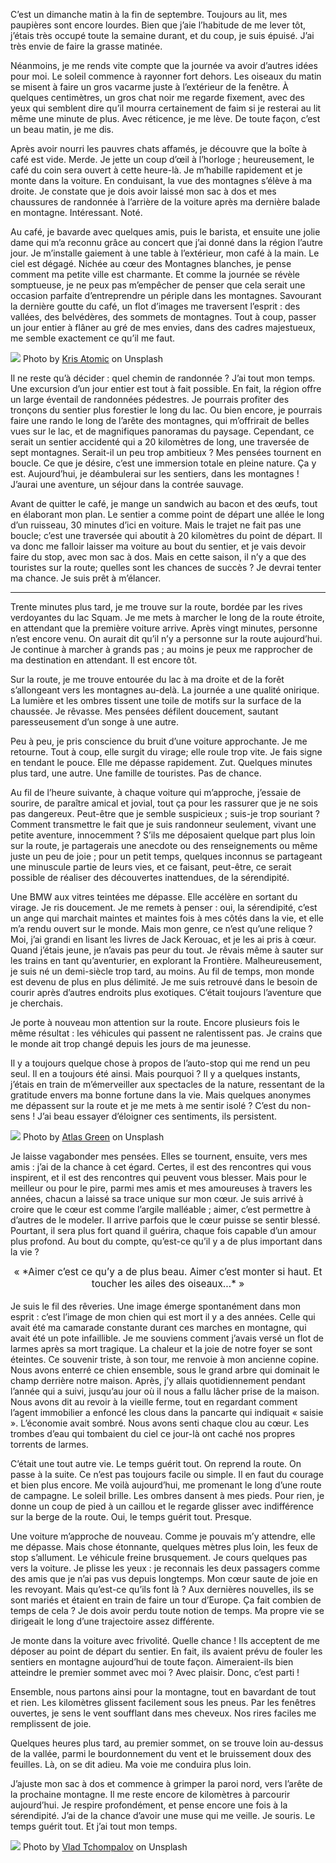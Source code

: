 <p class="lead">C’est un dimanche matin à la fin de septembre. Toujours au lit, mes paupières sont encore lourdes. Bien que j’aie l’habitude de me lever tôt, j’étais très occupé toute la semaine durant, et du coup, je suis épuisé. J’ai très envie de faire la grasse matinée.</p>

Néanmoins, je me rends vite compte que la journée va avoir d’autres idées pour moi. Le soleil commence à rayonner fort dehors. Les oiseaux du matin se misent à faire un gros vacarme juste à l’extérieur de la fenêtre. À quelques centimètres, un gros chat noir me regarde fixement, avec des yeux qui semblent dire qu’il mourra certainement de faim si je resterai au lit même une minute de plus. Avec réticence, je me lève. De toute façon, c’est un beau matin, je me dis.

Après avoir nourri les pauvres chats affamés, je découvre que la boîte à café est vide. Merde. Je jette un coup d’œil à l’horloge ; heureusement, le café du coin sera ouvert à cette heure-là. Je m’habille rapidement et je monte dans la voiture. En conduisant, la vue des montagnes s’élève à ma droite. Je constate que je dois avoir laissé mon sac à dos et mes chaussures de randonnée à l’arrière de la voiture après ma dernière balade en montagne. Intéressant. Noté.

Au café, je bavarde avec quelques amis, puis le barista, et ensuite une jolie dame qui m’a reconnu grâce au concert que j’ai donné dans la région l’autre jour. Je m’installe gaiement à une table à l’extérieur, mon café à la main. Le ciel est dégagé. Nichée au cœur des Montagnes blanches, je pense comment ma petite ville est charmante. Et comme la journée se révèle somptueuse, je ne peux pas m’empêcher de penser que cela serait une occasion parfaite d’entreprendre un périple dans les montagnes. Savourant la dernière goutte du café, un flot d’images me traversent l’esprit : des vallées, des belvédères, des sommets de montagnes. Tout à coup, passer un jour entier à flâner au gré de mes envies, dans des cadres majestueux, me semble exactement ce qu’il me faut.

<img src="https://davekobrenski.com/blog-photos/158566782367f4c8c.jpg?raw=true" class="img-responsive">
<span class="img-caption">Photo by <a href="https://unsplash.com/@krisatomic" class="external">Kris Atomic</a> on Unsplash</span>

Il ne reste qu’à décider : quel chemin de randonnée ? J’ai tout mon temps. Une excursion d’un jour entier est tout à fait possible. En fait, la région offre un large éventail de randonnées pédestres. Je pourrais profiter des tronçons du sentier plus forestier le long du lac. Ou bien encore, je pourrais faire une rando le long de l’arête des montagnes, qui m’offrirait de belles vues sur le lac, et de magnifiques panoramas du paysage. Cependant, ce serait un sentier accidenté qui a 20 kilomètres de long, une traversée de sept montagnes. Serait-il un peu trop ambitieux ? Mes pensées tournent en boucle. Ce que je désire, c’est une immersion totale en pleine nature. Ça y est. Aujourd’hui, je déambulerai sur les sentiers, dans les montagnes ! J’aurai une aventure, un séjour dans la contrée sauvage.

Avant de quitter le café, je mange un sandwich au bacon et des œufs, tout en élaborant mon plan. Le sentier a comme point de départ une allée le long d’un ruisseau, 30 minutes d’ici en voiture. Mais le trajet ne fait pas une boucle; c’est une traversée qui aboutit à 20 kilomètres du point de départ. Il va donc me falloir laisser ma voiture au bout du sentier, et je vais devoir faire du stop, avec mon sac à dos. Mais en cette saison, il n’y a que des touristes sur la route; quelles sont les chances de succès ? Je devrai tenter ma chance. Je suis prêt à m’élancer.

<hr class="sr-only">
<p class="divider"><span class="flower db-deco"></span></p>

Trente minutes plus tard, je me trouve sur la route, bordée par les rives verdoyantes du lac Squam. Je me mets à marcher le long de la route étroite, en attendant que la première voiture arrive. Après vingt minutes, personne n’est encore venu. On aurait dit qu’il n’y a personne sur la route aujourd’hui. Je continue à marcher à grands pas ; au moins je peux me rapprocher de ma destination en attendant. Il est encore tôt.

Sur la route, je me trouve entourée du lac à ma droite et de la forêt s’allongeant vers les montagnes au-delà. La journée a une qualité onirique. La lumière et les ombres tissent une toile de motifs sur la surface de la chaussée. Je rêvasse. Mes pensées défilent doucement, sautant paresseusement d’un songe à une autre. 

Peu à peu, je pris conscience du bruit d’une voiture approchante. Je me retourne. Tout à coup, elle surgit du virage; elle roule trop vite. Je fais signe en tendant le pouce. Elle me dépasse rapidement. Zut. Quelques minutes plus tard, une autre. Une famille de touristes. Pas de chance. 

Au fil de l’heure suivante, à chaque voiture qui m’approche, j’essaie de sourire, de paraître amical et jovial, tout ça pour les rassurer que je ne sois pas dangereux. Peut-être que je semble suspicieux ; suis-je trop souriant ? Comment transmettre le fait que je suis randonneur seulement, vivant une petite aventure, innocemment ? S’ils me déposaient quelque part plus loin sur la route, je partagerais une anecdote ou des renseignements ou même juste un peu de joie ; pour un petit temps, quelques inconnus se partageant une minuscule partie de leurs vies, et ce faisant, peut-être, ce serait possible de réaliser des découvertes inattendues, de la sérendipité.

Une BMW aux vitres teintées me dépasse. Elle accélère en sortant du virage. Je ris doucement. Je me remets à penser : oui, la sérendipité, c’est un ange qui marchait maintes et maintes fois à mes côtés dans la vie, et elle m’a rendu ouvert sur le monde. Mais mon genre, ce n’est qu’une relique ? Moi, j’ai grandi en lisant les livres de Jack Kerouac, et je les ai pris à cœur. Quand j’étais jeune, je n’avais pas peur du tout. Je rêvais même à sauter sur les trains en tant qu’aventurier, en explorant la Frontière. Malheureusement, je suis né un demi-siècle trop tard, au moins. Au fil de temps, mon monde est devenu de plus en plus délimité. Je me suis retrouvé dans le besoin de courir après d’autres endroits plus exotiques. C’était toujours l’aventure que je cherchais.

Je porte à nouveau mon attention sur la route. Encore plusieurs fois le même résultat : les véhicules qui passent ne ralentissent pas. Je crains que le monde ait trop changé depuis les jours de ma jeunesse. 

Il y a toujours quelque chose à propos de l’auto-stop qui me rend un peu seul. Il en a toujours été ainsi. Mais pourquoi ? Il y a quelques instants, j’étais en train de m’émerveiller aux spectacles de la nature, ressentant de la gratitude envers ma bonne fortune dans la vie. Mais quelques anonymes me dépassent sur la route et je me mets à me sentir isolé ? C’est du non-sens ! J’ai beau essayer d’éloigner ces sentiments, ils persistent. 

<img src="https://davekobrenski.com/blog-photos/atlas-green-VGOiY1gZZYg-unsplash-2.jpg?raw=true" class="img-responsive">
<span class="img-caption">Photo by <a href="https://unsplash.com/@atlas_green" class="external">Atlas Green</a> on Unsplash</span>

Je laisse vagabonder mes pensées. Elles se tournent, ensuite, vers mes amis : j’ai de la chance à cet égard. Certes, il est des rencontres qui vous inspirent, et il est des rencontres qui peuvent vous blesser. Mais pour le meilleur ou pour le pire, parmi mes amis et mes amoureuses à travers les années, chacun a laissé sa trace unique sur mon cœur. Je suis arrivé à croire que le cœur est comme l’argile malléable ; aimer, c’est permettre à d’autres de le modeler. Il arrive parfois que le cœur puisse se sentir blessé. Pourtant, il sera plus fort quand il guérira, chaque fois capable d’un amour plus profond. Au bout du compte, qu’est-ce qu’il y a de plus important dans la vie ? 

<div markdown="1" style="text-align:center;font-size:1.1em;margin-bottom:18px">« *Aimer c’est ce qu’y a de plus beau.  
Aimer c’est monter si haut.  
Et toucher les ailes des oiseaux...* »</div>

Je suis le fil des rêveries. Une image émerge spontanément dans mon esprit : c’est l’image de mon chien qui est mort il y a des années. Celle qui avait été ma camarade constante durant ces marches en montagne, qui avait été un pote infaillible. Je me souviens comment j’avais versé un flot de larmes après sa mort tragique. La chaleur et la joie de notre foyer se sont éteintes. Ce souvenir triste, à son tour, me renvoie à mon ancienne copine. Nous avons enterré ce chien ensemble, sous le grand arbre qui dominait le champ derrière notre maison. Après, j’y allais quotidiennement pendant l’année qui a suivi, jusqu’au jour où il nous a fallu lâcher prise de la maison. Nous avons dit au revoir à la vieille ferme, tout en regardant comment l’agent immobilier a enfoncé les clous dans la pancarte qui indiquait « saisie ». L’économie avait sombré. Nous avons senti chaque clou au cœur. Les trombes d’eau qui tombaient du ciel ce jour-là ont caché nos propres torrents de larmes.

C’était une tout autre vie. Le temps guérit tout. On reprend la route. On passe à la suite. Ce n’est pas toujours facile ou simple. Il en faut du courage et bien plus encore. Me voilà aujourd’hui, me promenant le long d’une route de campagne. Le soleil brille. Les ombres dansent à mes pieds. Pour rien, je donne un coup de pied à un caillou et le regarde glisser avec indifférence sur la berge de la route. Oui, le temps guérit tout. Presque.

Une voiture m’approche de nouveau. Comme je pouvais m’y attendre, elle me dépasse. Mais chose étonnante, quelques mètres plus loin, les feux de stop s’allument. Le véhicule freine brusquement. Je cours quelques pas vers la voiture. Je plisse les yeux : je reconnais les deux passagers comme des amis que je n’ai pas vus depuis longtemps. Mon cœur saute de joie en les revoyant. Mais qu’est-ce qu’ils font là ? Aux dernières nouvelles, ils se sont mariés et étaient en train de faire un tour d’Europe. Ça fait combien de temps de cela ? Je dois avoir perdu toute notion de temps. Ma propre vie se dirigeait le long d’une trajectoire assez différente.

Je monte dans la voiture avec frivolité. Quelle chance ! Ils acceptent de me déposer au point de départ du sentier. En fait, ils avaient prévu de fouler les sentiers en montagne aujourd’hui de toute façon. Aimeraient-ils bien atteindre le premier sommet avec moi ? Avec plaisir. Donc, c’est parti ! 

Ensemble, nous partons ainsi pour la montagne, tout en bavardant de tout et rien. Les kilomètres glissent facilement sous les pneus. Par les fenêtres ouvertes, je sens le vent soufflant dans mes cheveux. Nos rires faciles me remplissent de joie.

Quelques heures plus tard, au premier sommet, on se trouve loin au-dessus de la vallée, parmi le bourdonnement du vent et le bruissement doux des feuilles. Là, on se dit adieu. Ma voie me conduira plus loin.

J’ajuste mon sac à dos et commence à grimper la paroi nord, vers l’arête de la prochaine montagne. Il me reste encore de kilomètres à parcourir aujourd’hui. Je respire profondément, et pense encore une fois à la sérendipité. J’ai de la chance d’avoir une muse qui me veille. Je souris. Le temps guérit tout. Et j’ai tout mon temps.

<img src="https://davekobrenski.com/blog-photos/vlad-tchompalov-C-J9RUbKnDg-unsplash-2.jpg?raw=true" class="img-responsive">
<span class="img-caption">Photo by <a href="https://unsplash.com/@tchompalov" class="external">Vlad Tchompalov</a> on Unsplash</span>
